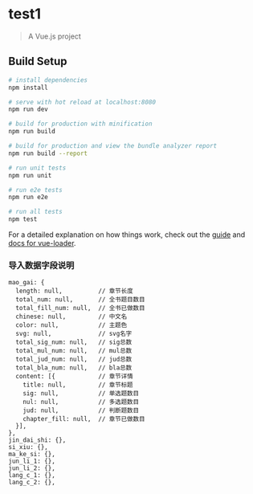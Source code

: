 # test1

> A Vue.js project

## Build Setup

``` bash
# install dependencies
npm install

# serve with hot reload at localhost:8080
npm run dev

# build for production with minification
npm run build

# build for production and view the bundle analyzer report
npm run build --report

# run unit tests
npm run unit

# run e2e tests
npm run e2e

# run all tests
npm test
```

For a detailed explanation on how things work, check out the [guide](http://vuejs-templates.github.io/webpack/) and [docs for vue-loader](http://vuejs.github.io/vue-loader).

### 导入数据字段说明
```$js
mao_gai: {
  length: null,          // 章节长度
  total_num: null,       // 全书题目数目
  total_fill_num: null,  // 全书已做数目
  chinese: null,         // 中文名
  color: null,           // 主题色
  svg: null,             // svg名字
  total_sig_num: null,   // sig总数
  total_mul_num: null,   // mul总数
  total_jud_num: null,   // jud总数
  total_bla_num: null,   // bla总数
  content: [{            // 章节详情
    title: null,         // 章节标题
    sig: null,           // 单选题数目
    nul: null,           // 多选题数目
    jud: null,           // 判断题数目
    chapter_fill: null,  // 章节已做数目
  }],
},
jin_dai_shi: {},
si_xiu: {},
ma_ke_si: {},
jun_li_1: {},
jun_li_2: {},
lang_c_1: {},
lang_c_2: {},
```
